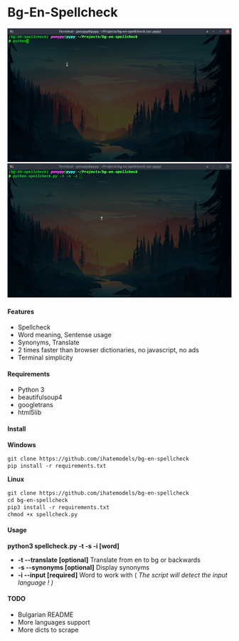 # Bg-En-Spellcheck

<div>
<img src="/img/gif-en.gif"
 alt="en-spellcheck"
 />
</div>

<div>
<img src="/img/gif-bg.gif"
 alt="bg-spellcheck"
 />
</div>

#### Features

- Spellcheck
- Word meaning, Sentense usage
- Synonyms, Translate 
- 2 times faster than browser dictionaries, no javascript, no ads 
- Terminal simplicity

#### Requirements

- Python 3
- beautifulsoup4
- googletrans
- html5lib

#### Install

**Windows**

```
git clone https://github.com/ihatemodels/bg-en-spellcheck
pip install -r requirements.txt 
```

**Linux**

```
git clone https://github.com/ihatemodels/bg-en-spellcheck
cd bg-en-spellcheck
pip3 install -r requirements.txt 
chmod +x spellcheck.py  
```

#### Usage

**python3 spellcheck.py -t -s -i [word]**

- **-t --translate [optional]** Translate from en to bg or backwards
- **-s --synonyms [optional]** Display synonyms 
- **-i --input [required]** Word to work with ( *The script will detect the input language ! )*

#### TODO

- Bulgarian README
- More languages support 
- More dicts to scrape 
